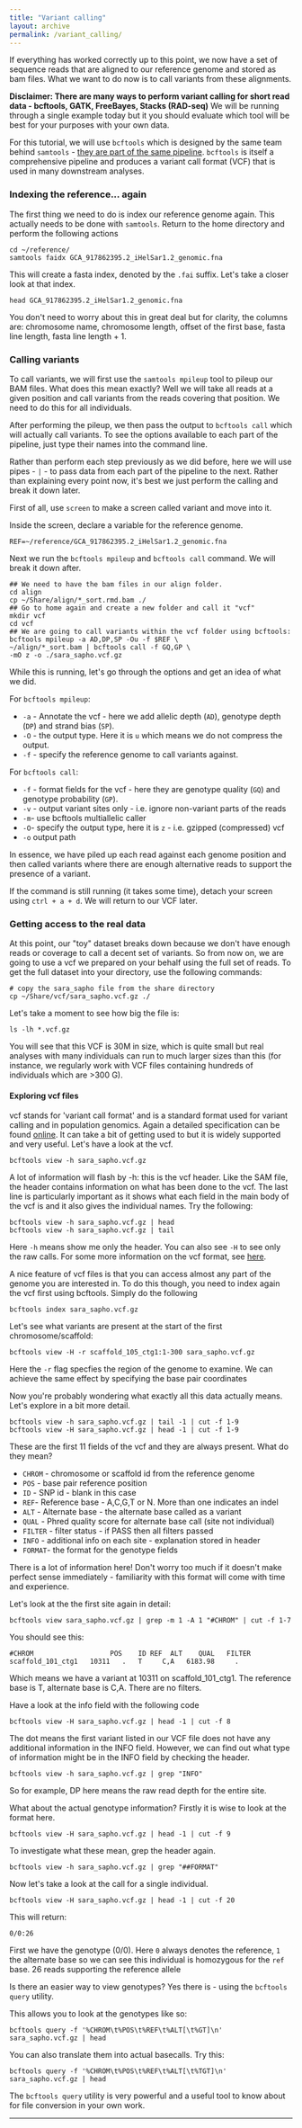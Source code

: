 ```yaml
---
title: "Variant calling"
layout: archive
permalink: /variant_calling/
---
```


If everything has worked correctly up to this point, we now have a set of sequence reads that are aligned to our reference genome and stored as bam files. What we want to do now is to call variants from these alignments.

**Disclaimer: There are many ways to perform variant calling for short read data - bcftools, GATK, FreeBayes, Stacks (RAD-seq)** We will be running through a single example today but it you should evaluate which tool will be best for your purposes with your own data.

For this tutorial, we will use `bcftools` which is designed by the same team behind `samtools` - [they are part of the same pipeline](http://www.htslib.org/). `bcftools` is itself a comprehensive pipeline and produces a variant call format (VCF) that is used in many downstream analyses.

### Indexing the reference... again

The first thing we need to do is index our reference genome again. This actually needs to be done with `samtools`. Return to the home directory and perform the following actions

```shell
cd ~/reference/
samtools faidx GCA_917862395.2_iHelSar1.2_genomic.fna
```

This will create a fasta index, denoted by the `.fai` suffix. Let's take a closer look at that index.

```shell
head GCA_917862395.2_iHelSar1.2_genomic.fna
```

You don't need to worry about this in great deal but for clarity, the columns are: chromosome name, chromosome length, offset of the first base, fasta line length, fasta line length + 1.

### Calling variants

To call variants, we will first use the `samtools mpileup` tool to pileup our BAM files. What does this mean exactly? Well we will take all reads at a given position and call variants from the reads covering that position. We need to do this for all individuals.

After performing the pileup, we then pass the output to `bcftools call` which will actually call variants. To see the options available to each part of the pipeline, just type their names into the command line.

Rather than perform each step previously as we did before, here we will use pipes - `|` - to pass data from each part of the pipeline to the next. Rather than explaining every point now, it's best we just perform the calling and break it down later.

First of all, use `screen` to make a screen called variant and move into it.

Inside the screen, declare a variable for the reference genome.

```shell
REF=~/reference/GCA_917862395.2_iHelSar1.2_genomic.fna
```

Next we run the `bcftools mpileup` and `bcftools call` command. We will break it down after.

```shell
## We need to have the bam files in our align folder.
cd align
cp ~/Share/align/*_sort.rmd.bam ./
## Go to home again and create a new folder and call it "vcf"
mkdir vcf
cd vcf
## We are going to call variants within the vcf folder using bcftools:
bcftools mpileup -a AD,DP,SP -Ou -f $REF \
~/align/*_sort.bam | bcftools call -f GQ,GP \
-mO z -o ./sara_sapho.vcf.gz
```
While this is running, let's go through the options and get an idea of what we did.

For `bcftools mpileup`:

* `-a` - Annotate the vcf - here we add allelic depth (`AD`), genotype depth (`DP`) and strand bias (`SP`).
* `-O` - the output type. Here it is `u` which means we do not compress the output.
* `-f` - specify the reference genome to call variants against.

For `bcftools call`:

* `-f` - format fields for the vcf - here they are genotype quality (`GQ`) and genotype probability (`GP`).
* `-v` - output variant sites only - i.e. ignore non-variant parts of the reads
* `-m`- use bcftools multiallelic caller
* `-O`- specify the output type, here it is `z` - i.e. gzipped (compressed) vcf
* `-o` output path

In essence, we have piled up each read against each genome position and then called variants where there are enough alternative reads to support the presence of a variant.

If the command is still running (it takes some time), detach your screen using `ctrl + a + d`. We will return to our VCF later.

### Getting access to the real data

At this point, our "toy" dataset breaks down because we don't have enough reads or coverage to call a decent set of variants. So from now on, we are going to use a vcf we prepared on your behalf using the full set of reads. To get the full dataset into your directory, use the following commands:

```shell
# copy the sara_sapho file from the share directory
cp ~/Share/vcf/sara_sapho.vcf.gz ./
```

Let's take a moment to see how big the file is:

```shell
ls -lh *.vcf.gz
```

You will see that this VCF is 30M in size, which is quite small but real analyses with many individuals can run to much larger sizes than this (for instance, we regularly work with VCF files containing hundreds of individuals which are >300 G).

#### Exploring vcf files

vcf stands for 'variant call format' and is a standard format used for variant calling and in population genomics. Again a detailed specification can be found [online](https://samtools.github.io/hts-specs/VCFv4.2.pdf). It can take a bit of getting used to but it is widely supported and very useful. Let's have a look at the vcf.

```shell
bcftools view -h sara_sapho.vcf.gz
```

A lot of information will flash by -h: this is the vcf header. Like the SAM file, the header contains information on what has been done to the vcf. The last line is particularly important as it shows what each field in the main body of the vcf is and it also gives the individual names. Try the following:

```shell
bcftools view -h sara_sapho.vcf.gz | head
bcftools view -h sara_sapho.vcf.gz | tail
```

Here `-h` means show me only the header. You can also see `-H` to see only the raw calls. For some more information on the vcf format, see [here](https://www.ebi.ac.uk/training/online/courses/human-genetic-variation-introduction/variant-identification-and-analysis/understanding-vcf-format/).

A nice feature of vcf files is that you can access almost any part of the genome you are interested in. To do this though, you need to index again the vcf first using bcftools. Simply do the following

```shell
bcftools index sara_sapho.vcf.gz
```

Let's see what variants are present at the start of the first chromosome/scaffold:

```shell
bcftools view -H -r scaffold_105_ctg1:1-300 sara_sapho.vcf.gz
```

Here the `-r` flag specfies the region of the genome to examine. We can achieve the same effect by specifying the base pair coordinates

Now you're probably wondering what exactly all this data actually means. Let's explore in a bit more detail.

```shell
bcftools view -h sara_sapho.vcf.gz | tail -1 | cut -f 1-9
bcftools view -H sara_sapho.vcf.gz | head -1 | cut -f 1-9
```

These are the first 11 fields of the vcf and they are always present. What do they mean?

* `CHROM` - chromosome or scaffold id from the reference genome
* `POS` - base pair reference position
* `ID` - SNP id - blank in this case
* `REF`- Reference base - A,C,G,T or N. More than one indicates an indel
* `ALT` - Alternate base - the alternate base called as a variant
* `QUAL` - Phred quality score for alternate base call (site not individual)
* `FILTER` - filter status - if PASS then all filters passed
* `INFO` - additional info on each site - explanation stored in header
* `FORMAT`- the format for the genotype fields

There is a lot of information here! Don't worry too much if it doesn't make perfect sense immediately - familiarity with this format will come with time and experience.

Let's look at the the first site again in detail:

```shell
bcftools view sara_sapho.vcf.gz | grep -m 1 -A 1 "#CHROM" | cut -f 1-7
```

You should see this:

```shell
#CHROM	                 POS	ID REF	ALT	   QUAL	  FILTER
scaffold_101_ctg1	10311	.	T	  C,A	6183.98  	.
```
Which means we have a variant at 10311 on scaffold_101_ctg1. The reference base is T, alternate base is C,A. There are no filters.

Have a look at the info field with the following code

```shell
bcftools view -H sara_sapho.vcf.gz | head -1 | cut -f 8
```
The dot means the first variant listed in our VCF file does not have any additional information in the INFO field. However, we can find out what type of information might be in the INFO field by checking the header.

```shell
bcftools view -h sara_sapho.vcf.gz | grep "INFO"
```

So for example, DP here means the raw read depth for the entire site.

What about the actual genotype information? Firstly it is wise to look at the format here.

```shell
bcftools view -H sara_sapho.vcf.gz | head -1 | cut -f 9
```

To investigate what these mean, grep the header again.

```shell
bcftools view -h sara_sapho.vcf.gz | grep "##FORMAT"
```

Now let's take a look at the call for a single individual.

```shell
bcftools view -H sara_sapho.vcf.gz | head -1 | cut -f 20
```

This will return:

```shell
0/0:26
```
First we have the genotype (0/0). Here `0` always denotes the reference, `1` the alternate base so we can see this individual is homozygous for the `ref` base. 26 reads supporting the reference allele

Is there an easier way to view genotypes? Yes there is - using the `bcftools query` utility.

This allows you to look at the genotypes like so:

```
bcftools query -f '%CHROM\t%POS\t%REF\t%ALT[\t%GT]\n' sara_sapho.vcf.gz | head
```
You can also translate them into actual basecalls. Try this:

```
bcftools query -f '%CHROM\t%POS\t%REF\t%ALT[\t%TGT]\n' sara_sapho.vcf.gz | head
```
The `bcftools query` utility is very powerful and a useful tool to know about for file conversion in your own work.

---
